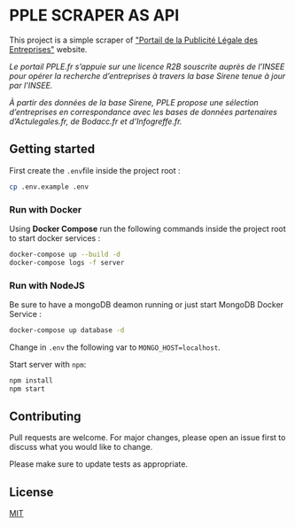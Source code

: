 # PPLE SCRAPER AS API

This project is a simple scraper of ["Portail de la Publicité Légale des Entreprises"](https://www.pple.fr) website.

*Le portail PPLE.fr s’appuie sur une licence R2B souscrite auprès de l’INSEE pour opérer la recherche d’entreprises à travers la base Sirene tenue à jour par l’INSEE.*

*À partir des données de la base Sirene, PPLE propose une sélection d’entreprises en correspondance avec les bases de données partenaires d’Actulegales.fr, de Bodacc.fr et d’Infogreffe.fr.*

## Getting started 

First create the `.env`file inside the project root :

```bash
cp .env.example .env
```

### Run with Docker 

Using __Docker Compose__ run the following commands inside the project root to start docker services :

```bash
docker-compose up --build -d
docker-compose logs -f server
```

### Run with NodeJS

Be sure to have a mongoDB deamon running or just start MongoDB Docker Service :

```bash
docker-compose up database -d
```

Change in `.env` the following var to `MONGO_HOST=localhost`.

Start server with `npm`:

```bash
npm install
npm start
```

## Contributing

Pull requests are welcome. For major changes, please open an issue first to discuss what you would like to change.

Please make sure to update tests as appropriate.

## License

[MIT](https://choosealicense.com/licenses/mit/)
